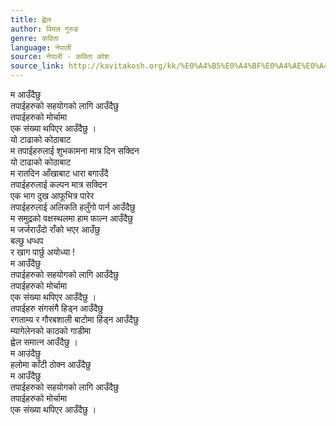 ```yaml
---
title: ह्वेल
author: विमल गुरुङ
genre: कविता
language: नेपाली
source: नेपाली - कविता कोश
source_link: http://kavitakosh.org/kk/%E0%A4%B5%E0%A4%BF%E0%A4%AE%E0%A4%B2_%E0%A4%97%E0%A5%81%E0%A4%B0%E0%A5%81%E0%A4%99
---
```


म आउँदैछु  
तपाईहरुको सहयोगको लागि आउँदैछु  
तपाईहरुको मोर्चामा  
एक संख्या थपिएर आउँदैछु ।  
यो टाढाको कोठाबाट  
म तपाईहरुलाई शुभकामना मात्र दिन सक्दिन  
यो टाढाको कोठाबाट  
म रातदिन आँखाबाट धारा बगाउँदै  
तपाईहरुलाई कल्पन मात्र सक्दिन  
एक भाग दुख आफूभित्र पारेर  
तपाईहरुलाई अलिकति हलुँगो पार्न आउँदैछु  
म समुद्रको वक्षस्थलमा हाम फाल्न आउँदैछु  
म जर्जराउँदो राँको भएर आउँछु  
बल्छु धप्धप  
र खाग पार्छु अयोध्या !  
म आउँदैछु  
तपाईहरुको सहयोगको लागि आउँदैछु  
तपाईहरुको मोर्चामा  
एक संख्या थपिएर आउँदैछु ।  
तपाईहरु संगसंगै हिड्न आउँदैछु  
रगताम्य र गौरबशाली बाटोमा हिंड्न आउँदैछु  
म्यागेलेनको काठको गाडीमा  
ह्वेल समात्न आउँदैछु ।  
म आउंदैछु  
हलोमा काँटी ठोक्न आउँदैछु  
म आउँदैछु  
तपाईहरुको सहयोगको लागि आउँदैछु  
तपाईहरुको मोर्चामा  
एक संख्या थपिएर आउँदैछु ।
